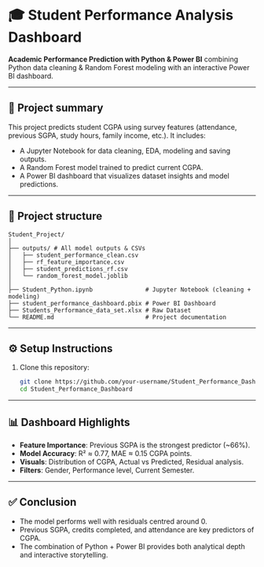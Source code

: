 # 🎓 Student Performance Analysis Dashboard

**Academic Performance Prediction with Python & Power BI** combining Python data cleaning & Random Forest modeling with an interactive Power BI dashboard.

---

## 🔎 Project summary
This project predicts student CGPA using survey features (attendance, previous SGPA, study hours, family income, etc.). It includes:
- A Jupyter Notebook for data cleaning, EDA, modeling and saving outputs.
- A Random Forest model trained to predict current CGPA.
- A Power BI dashboard that visualizes dataset insights and model predictions.

---

## 📁 Project structure

```
Student_Project/
│
├── outputs/ # All model outputs & CSVs
│   ├── student_performance_clean.csv
│   ├── rf_feature_importance.csv
│   ├── student_predictions_rf.csv
│   └── random_forest_model.joblib
│
├── Student_Python.ipynb               # Jupyter Notebook (cleaning + modeling)
├── student_performance_dashboard.pbix # Power BI Dashboard
├── Students_Performance_data_set.xlsx # Raw Dataset
└── README.md                          # Project documentation
```

---

## ⚙️ Setup Instructions
1. Clone this repository:
   ```bash
   git clone https://github.com/your-username/Student_Performance_Dashboard.git
   cd Student_Performance_Dashboard
   ```

---

## 📊 Dashboard Highlights

* **Feature Importance**: Previous SGPA is the strongest predictor (~66%).
* **Model Accuracy**: R² ≈ 0.77, MAE ≈ 0.15 CGPA points.
* **Visuals**: Distribution of CGPA, Actual vs Predicted, Residual analysis.
* **Filters**: Gender, Performance level, Current Semester.

---

## ✅ Conclusion

* The model performs well with residuals centred around 0.
* Previous SGPA, credits completed, and attendance are key predictors of CGPA.
* The combination of Python + Power BI provides both analytical depth and interactive storytelling.
